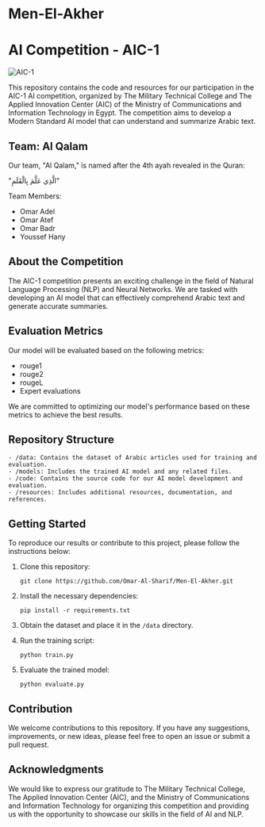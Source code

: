 # Men-El-Akher

# AI Competition - AIC-1

![AIC-1](https://www.linkedin.com/posts/omar-al-sharif-586aa9211_aic1-competition-aicompetition-activity-7079594847774326784-e9d8?utm_source=share&utm_medium=member_desktop)

This repository contains the code and resources for our participation in the AIC-1 AI competition, organized by The Military Technical College and The Applied Innovation Center (AIC) of the Ministry of Communications and Information Technology in Egypt. The competition aims to develop a Modern Standard AI model that can understand and summarize Arabic text.

## Team: Al Qalam

Our team, "Al Qalam," is named after the 4th ayah revealed in the Quran:

"الَّذِي عَلَّمَ بِالْقَلَمِ"

Team Members:
- Omar Adel
- Omar Atef
- Omar Badr
- Youssef Hany

## About the Competition

The AIC-1 competition presents an exciting challenge in the field of Natural Language Processing (NLP) and Neural Networks. We are tasked with developing an AI model that can effectively comprehend Arabic text and generate accurate summaries.


## Evaluation Metrics

Our model will be evaluated based on the following metrics:

- rouge1
- rouge2
- rougeL
- Expert evaluations

We are committed to optimizing our model's performance based on these metrics to achieve the best results.

## Repository Structure

```
- /data: Contains the dataset of Arabic articles used for training and evaluation.
- /models: Includes the trained AI model and any related files.
- /code: Contains the source code for our AI model development and evaluation.
- /resources: Includes additional resources, documentation, and references.
```

## Getting Started

To reproduce our results or contribute to this project, please follow the instructions below:

1. Clone this repository:

   ```
   git clone https://github.com/Omar-Al-Sharif/Men-El-Akher.git
   ```

2. Install the necessary dependencies:

   ```
   pip install -r requirements.txt
   ```

3. Obtain the dataset and place it in the `/data` directory.

4. Run the training script:

   ```
   python train.py
   ```

5. Evaluate the trained model:

   ```
   python evaluate.py
   ```

## Contribution

We welcome contributions to this repository. If you have any suggestions, improvements, or new ideas, please feel free to open an issue or submit a pull request.

## Acknowledgments

We would like to express our gratitude to The Military Technical College, The Applied Innovation Center (AIC), and the Ministry of Communications and Information Technology for organizing this competition and providing us with the opportunity to showcase our skills in the field of AI and NLP.

